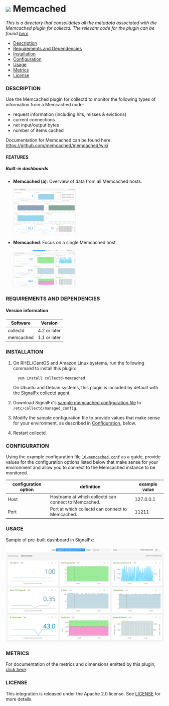 # ![](https://github.com/signalfx/integrations/blob/master/collectd-memcached/img/integrations_memcached.png) Memcached

_This is a directory that consolidates all the metadata associated with the Memcached plugin for collectd. The relevant code for the plugin can be found [here](https://github.com/signalfx/collectd/blob/master/src/memcached.c)_

- [Description](#description)
- [Requirements and Dependencies](#requirements-and-dependencies)
- [Installation](#installation)
- [Configuration](#configuration)
- [Usage](#usage)
- [Metrics](#metrics)
- [License](#license)

### DESCRIPTION

Use the Memcached plugin for collectd to monitor the following types of information from a Memcached node:

* request information (including hits, misses & evictions)
* current connections
* net input/output bytes
* number of items cached

Documentation for Memcached can be found here: https://github.com/memcached/memcached/wiki

#### FEATURES

##### Built-in dashboards

- **Memcached (a)**: Overview of data from all Memcached hosts.

  [<img src='./img/dashboard_memcached_a.png' width=200px>](./img/dashboard_memcached_a.png)

- **Memcached**: Focus on a single Memcached host.

  [<img src='./img/dashboard_memcached.png' width=200px>](./img/dashboard_memcached.png)

### REQUIREMENTS AND DEPENDENCIES

#### Version information

| Software  | Version        |
|-----------|----------------|
| collectd  |  4.2 or later  |
| memcached |  1.1 or later  |

### INSTALLATION

1. On RHEL/CentOS and Amazon Linux systems, run the following command to install this plugin:

         yum install collectd-memcached
         
   On Ubuntu and Debian systems, this plugin is included by default with the [SignalFx collectd agent](https://github.com/signalfx/integrations/tree/master/collectd)[](sfx_link:sfxcollectd). 
   
1. Download SignalFx's [sample memcached configuration file](https://github.com/signalfx/integrations/blob/master/collectd-memcached/10-memcached.conf) to `/etc/collectd/managed_config`.

1. Modify the sample configuration file to provide values that make sense for your environment, as described in [Configuration](#configuration), below.

1. Restart collectd.

### CONFIGURATION

Using the example configuration file [`10-memcached.conf`](././10-memcached.conf) as a guide, provide values for the configuration options listed below that make sense for your environment and allow you to connect to the Memcached instance to be monitored.

| configuration option | definition | example value |
| ---------------------|------------|---------------|
| Host | Hostname at which collectd can connect to Memcached. | 127.0.0.1 |
| Port | Port at which collectd can connect to Memcached. | 11211 |

### USAGE

Sample of pre-built dashboard in SignalFx:

![](././img/dashboard_memcached.png)

### METRICS

For documentation of the metrics and dimensions emitted by this plugin, [click here](././docs).

### LICENSE

This integration is released under the Apache 2.0 license. See [LICENSE](./LICENSE) for more details.
